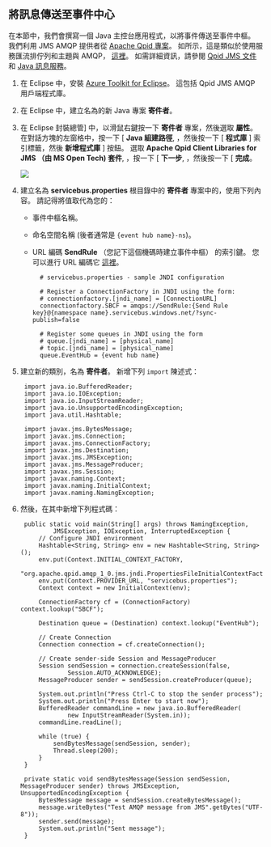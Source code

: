 ## 將訊息傳送至事件中心

在本節中，我們會撰寫一個 Java 主控台應用程式，以將事件傳送至事件中樞。 我們利用 JMS AMQP 提供者從 [Apache Qpid 專案](http://qpid.apache.org/)。 如所示，這是類似於使用服務匯流排佇列和主題與 AMQP， [這裡](../service-bus/service-bus-java-how-to-use-jms-api-amqp.md)。 如需詳細資訊，請參閱 [Qpid JMS 文件](http://qpid.apache.org/releases/qpid-0.30/programming/book/QpidJMS.html) 和 [Java 訊息服務](http://www.oracle.com/technetwork/java/jms/index.html)。

1. 在 Eclipse 中，安裝 [Azure Toolkit for Eclipse](https://msdn.microsoft.com/library/azure/hh690946.aspx)。 這包括 Qpid JMS AMQP 用戶端程式庫。

2. 在 Eclipse 中，建立名為的新 Java 專案 **寄件者**。

3. 在 Eclipse 封裝總管] 中，以滑鼠右鍵按一下 **寄件者** 專案，然後選取 **屬性**。 在對話方塊的左窗格中，按一下 [ **Java 組建路徑**, ，然後按一下 [ **程式庫** ] 索引標籤，然後 **新增程式庫** ] 按鈕。 選取 **Apache Qpid Client Libraries for JMS （由 MS Open Tech) 套件**, ，按一下 [ **下一步**, ，然後按一下 [ **完成**。

    ![][8]

4. 建立名為 **servicebus.properties** 根目錄中的 **寄件者** 專案中的，使用下列內容。 請記得將值取代為您的：
    - 事件中樞名稱。
    - 命名空間名稱 (後者通常是 `{event hub name}-ns`)。
    - URL 編碼 **SendRule** （您記下這個機碼時建立事件中樞） 的索引鍵。 您可以進行 URL 編碼它 [這裡](http://www.w3schools.com/tags/ref_urlencode.asp)。

            # servicebus.properties - sample JNDI configuration

            # Register a ConnectionFactory in JNDI using the form:
            # connectionfactory.[jndi_name] = [ConnectionURL]
            connectionfactory.SBCF = amqps://SendRule:{Send Rule key}@{namespace name}.servicebus.windows.net/?sync-publish=false

            # Register some queues in JNDI using the form
            # queue.[jndi_name] = [physical_name]
            # topic.[jndi_name] = [physical_name]
            queue.EventHub = {event hub name}

5. 建立新的類別，名為 **寄件者**。 新增下列 `import` 陳述式：

        import java.io.BufferedReader;
        import java.io.IOException;
        import java.io.InputStreamReader;
        import java.io.UnsupportedEncodingException;
        import java.util.Hashtable;

        import javax.jms.BytesMessage;
        import javax.jms.Connection;
        import javax.jms.ConnectionFactory;
        import javax.jms.Destination;
        import javax.jms.JMSException;
        import javax.jms.MessageProducer;
        import javax.jms.Session;
        import javax.naming.Context;
        import javax.naming.InitialContext;
        import javax.naming.NamingException;

6. 然後，在其中新增下列程式碼：

        public static void main(String[] args) throws NamingException,
                JMSException, IOException, InterruptedException {
            // Configure JNDI environment
            Hashtable<String, String> env = new Hashtable<String, String>();
            env.put(Context.INITIAL_CONTEXT_FACTORY,
                    "org.apache.qpid.amqp_1_0.jms.jndi.PropertiesFileInitialContextFactory");
            env.put(Context.PROVIDER_URL, "servicebus.properties");
            Context context = new InitialContext(env);

            ConnectionFactory cf = (ConnectionFactory) context.lookup("SBCF");

            Destination queue = (Destination) context.lookup("EventHub");

            // Create Connection
            Connection connection = cf.createConnection();

            // Create sender-side Session and MessageProducer
            Session sendSession = connection.createSession(false,
                    Session.AUTO_ACKNOWLEDGE);
            MessageProducer sender = sendSession.createProducer(queue);

            System.out.println("Press Ctrl-C to stop the sender process");
            System.out.println("Press Enter to start now");
            BufferedReader commandLine = new java.io.BufferedReader(
                    new InputStreamReader(System.in));
            commandLine.readLine();

            while (true) {
                sendBytesMessage(sendSession, sender);
                Thread.sleep(200);
            }
        }

        private static void sendBytesMessage(Session sendSession, MessageProducer sender) throws JMSException, UnsupportedEncodingException {
            BytesMessage message = sendSession.createBytesMessage();
            message.writeBytes("Test AMQP message from JMS".getBytes("UTF-8"));
            sender.send(message);
            System.out.println("Sent message");
        }



<!-- Images -->
[8]: ./media/service-bus-event-hubs-getstarted/create-sender-java1.png



